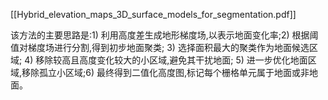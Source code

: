 
[[Hybrid_elevation_maps_3D_surface_models_for_segmentation.pdf]]
  
该方法的主要思路是:1) 利用高度差生成地形梯度场,以表示地面变化率;2) 根据阈值对梯度场进行分割,得到初步地面聚类; 3) 选择面积最大的聚类作为地面候选区域; 4) 移除较高且高度变化较大的小区域,避免其干扰地面; 5) 进一步优化地面区域,移除孤立小区域;6) 最终得到二值化高度图,标记每个栅格单元属于地面或非地面。